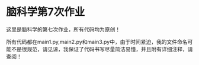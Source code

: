 # 脑科学第7次作业
这里是脑科学的第七次作业，所有代码均为原创！

所有代码都在main1.py,main2.py和main3.py中，由于时间紧迫，我的文件命名可能不是很规范，请见谅，我保证了代码书写尽量简洁易懂，并且附有详细注释，请查阅！
